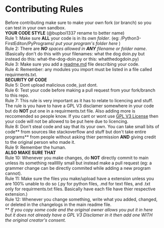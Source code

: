 # Contributing Rules
Before contributing make sure to make your own fork (or branch) so you can test in your own sandbox.  
**YOUR CODE STYLE** (@bupboi1337 rename to better name)  
Rule 1: Make sure **ALL** your code is in its *own folder*. (eg: /Python3-FirstEditon/PyPrograms/ _put your program's folder here_ )  
Rule 2: There are ***NO** spaces allowed in **ANY** filename or folder name*. (Basically don't do this with your filenames: what the dog doin.py but instead do this: what-the-dog-doin.py or this: whatthedogdoin.py)  
Rule 3: Make sure you add a [readme.md](../readme.md) file describing your code.  
Rule 4: Remember: any modules you import must be listed in a file called requirments.txt.  
**SECURITY OF CODE**  
Rule 5: Dont upload malicious code, just dont.  
Rule 6: Test your code before making a pull request from your fork/branch to this repo.  
Rule 7: This rule is very important as it has to relate to licencing and stuff. The rule is you have to have a GPL V3 disclamer somewhere in your code but do **NOT** put one in a requirments.txt file. Also adding more is reccomended so people know. If you cant or wont use [GPL V3 License](../LICENSE) then your code will not be allowed to be put here due to licencing.  
Rule 8: Don't steal code and say that its your own. You can take small bits of code** from sources like stackoverflow and stuff but don't take entire programs** from people without asking thier permission **AND** giving credit to the original person who made it.  
Rule 9: Remember the human.  
**ALSO MAKE SURE THAT**  
Rule 10: Whenever you make changes, do **NOT** directly commit to main unless its something realllllly small but instead make a pull request (eg: a grammer change can be directly commited while adding a new program cannot).  
Rule 11: Make sure the files you make/upload have a extension unless you are 100% unable to do so (.py for python files, .md for text files, and .txt only for requirments.txt files. Basically have each file have thier respective extension.)  
Rule 12: Whenever you change something, write what you added, changed, or deleted in the changelogs in the main readme file.  
** *If you copy some code and the original owner allows you put it in here but it does not already have a GPL V3 Disclamer in it then add one WITH the original creator's consent.*  
